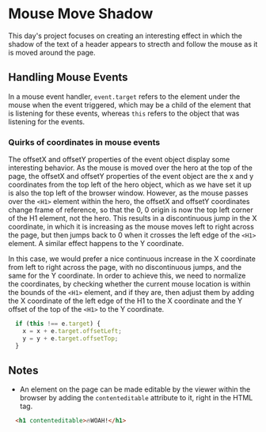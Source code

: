 # Mouse Move Shadow

This day's project focuses on creating an interesting effect in which the shadow
of the text of a header appears to strecth and follow the mouse as it is moved
around the page.

## Handling Mouse Events

In a mouse event handler, `event.target` refers to the element under the mouse when 
the event triggered, which may be a child of the element that is listening for these
events, whereas `this` refers to the object that was listening for the events.

### Quirks of coordinates in mouse events

The offsetX and offsetY properties of the event object display some interesting
behavior. As the mouse is moved over the hero at the top of the page, the
offsetX and offsetY properties of the event object are the x and y coordinates
from the top left of the hero object, which as we have set it up is also the top
left of the browser window. However, as the mouse passes over the `<H1>` element
within the hero, the offsetX and offsetY coordinates change frame of reference,
so that the 0, 0 origin is now the top left corner of the H1 element, not the
hero. This results in a discontinuous jump in the X coordinate, in which it is
increasing as the mouse moves left to right across the page, but then jumps back
to 0 when it crosses the left edge of the `<H1>` element. A similar effect
happens to the Y coordinate.

In this case, we would prefer a nice continuous increase in the X coordinate
from left to right across the page, with no discontinuous jumps, and the same
for the Y coordinate. In order to achieve this, we need to normalize the
coordinates, by checking whether the current mouse location is within the bounds
of the `<H1>` element, and if they are, then adjust them by adding the X
coordinate of the left edge of the H1 to the X coordinate and the Y offset of
the top of the `<H1>` to the Y coordinate.

```javascript
  if (this !== e.target) {
    x = x + e.target.offsetLeft;
    y = y + e.target.offsetTop;
  }
```

## Notes

* An element on the page can be made editable by the viewer within the browser by
  adding the `contenteditable` attribute to it, right in the HTML tag.

```html
  <h1 contenteditable>🔥WOAH!</h1>
```

